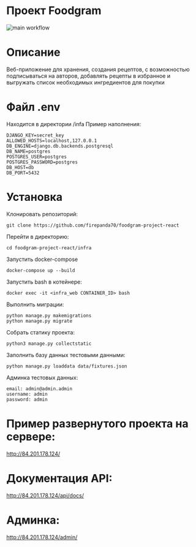 # Проект Foodgram
![main workflow](https://github.com/firepanda70/yamdb_final/actions/workflows/yamdb_workflow.yml/badge.svg)

# Описание

Веб-приложение для хранения, создания рецептов, с возможностью подписываться на авторов,
добавлять рецепты в избранное и выгружать список необходимых ингредиентов для покупки

# Файл .env
Находится в директории /infa
Пример наполнения:

 ```
DJANGO_KEY=secret_key
ALLOWED_HOSTS=localhost,127.0.0.1
DB_ENGINE=django.db.backends.postgresql
DB_NAME=postgres
POSTGRES_USER=postgres
POSTGRES_PASSWORD=postgres
DB_HOST=db
DB_PORT=5432
```

# Установка

Клонировать репозиторий:

```
git clone https://github.com/firepanda70/foodgram-project-react
```

Перейти в директорию:

```
cd foodgram-project-react/infra
```

Запустить docker-compose

```
docker-compose up --build
```

Запустить bash в котейнере:

```
docker exec -it <infra_web CONTAINER_ID> bash
```

Выполнить миграции:

```
python manage.py makemigrations
python manage.py migrate
```

Собрать статику проекта:

```
python3 manage.py collectstatic
```

Заполнить базу данных тестовыми данными:

```
python manage.py loaddata data/fixtures.json
```

Админка тестовых данных:
```
email: admin@admin.admin
username: admin
password: admin
```

# Пример развернутого проекта на сервере:
http://84.201.178.124/

# Документация API:
http://84.201.178.124/api/docs/

# Админка:
http://84.201.178.124/admin/
